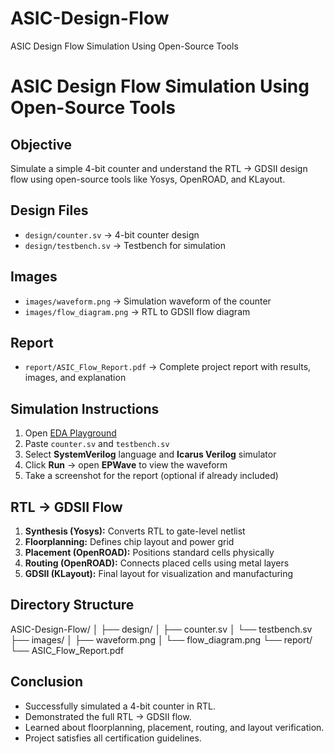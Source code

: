# ASIC-Design-Flow
ASIC Design Flow Simulation Using Open-Source Tools
# ASIC Design Flow Simulation Using Open-Source Tools

## Objective
Simulate a simple 4-bit counter and understand the RTL → GDSII design flow using open-source tools like Yosys, OpenROAD, and KLayout.

## Design Files
- `design/counter.sv` → 4-bit counter design
- `design/testbench.sv` → Testbench for simulation

## Images
- `images/waveform.png` → Simulation waveform of the counter
- `images/flow_diagram.png` → RTL to GDSII flow diagram

## Report
- `report/ASIC_Flow_Report.pdf` → Complete project report with results, images, and explanation

## Simulation Instructions
1. Open [EDA Playground](https://www.edaplayground.com/)  
2. Paste `counter.sv` and `testbench.sv`  
3. Select **SystemVerilog** language and **Icarus Verilog** simulator  
4. Click **Run** → open **EPWave** to view the waveform  
5. Take a screenshot for the report (optional if already included)

## RTL → GDSII Flow
1. **Synthesis (Yosys):** Converts RTL to gate-level netlist  
2. **Floorplanning:** Defines chip layout and power grid  
3. **Placement (OpenROAD):** Positions standard cells physically  
4. **Routing (OpenROAD):** Connects placed cells using metal layers  
5. **GDSII (KLayout):** Final layout for visualization and manufacturing

## Directory Structure

ASIC-Design-Flow/
│
├── design/
│ ├── counter.sv
│ └── testbench.sv
├── images/
│ ├── waveform.png
│ └── flow_diagram.png
└── report/
└── ASIC_Flow_Report.pdf


## Conclusion
- Successfully simulated a 4-bit counter in RTL.  
- Demonstrated the full RTL → GDSII flow.  
- Learned about floorplanning, placement, routing, and layout verification.  
- Project satisfies all certification guidelines.
